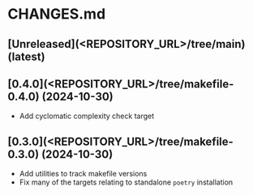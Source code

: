 # CHANGES.md

[Unreleased](<REPOSITORY_URL>/tree/main) (latest)
-------------------------------------------------------------------------------------

[//]: # (New changes here in list form)

[0.4.0](<REPOSITORY_URL>/tree/makefile-0.4.0) (2024-10-30)
-------------------------------------------------------------------------------------

* Add cyclomatic complexity check target

[0.3.0](<REPOSITORY_URL>/tree/makefile-0.3.0) (2024-10-30)
-------------------------------------------------------------------------------------

* Add utilities to track makefile versions
* Fix many of the targets relating to standalone `poetry` installation

